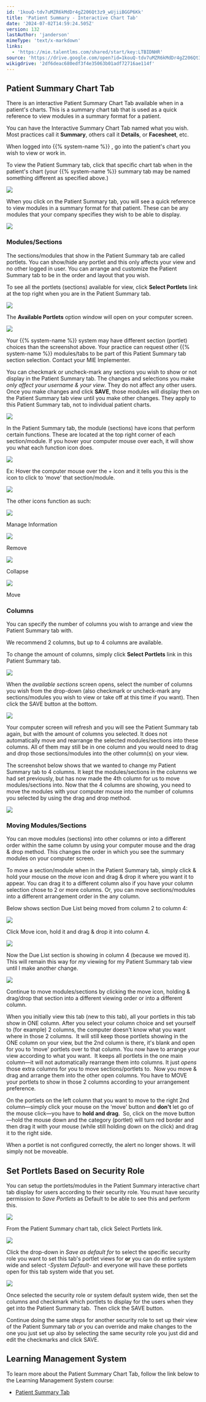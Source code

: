 ```yaml
---
id: '1kouQ-tdv7uMZR6kMdDr4gZ206Qt3z9_wUjiiBGGP6Kk'
title: 'Patient Summary - Interactive Chart Tab'
date: '2024-07-02T14:59:24.505Z'
version: 132
lastAuthor: 'janderson'
mimeType: 'text/x-markdown'
links:
  - 'https://mie.talentlms.com/shared/start/key:LTBIDNHR'
source: 'https://drive.google.com/open?id=1kouQ-tdv7uMZR6kMdDr4gZ206Qt3z9_wUjiiBGGP6Kk'
wikigdrive: '2df6deac680edf3f4e35063b01adf72716ae114f'
---
```

## Patient Summary Chart Tab

There is an interactive Patient Summary Chart Tab available when in a patient's charts. This is a summary chart tab that is used as a quick reference to view modules in a summary format for a patient.

You can have the Interactive Summary Chart Tab named what you wish. Most practices call it **Summary**, others call it **Details**, or **Facesheet**, etc.

When logged into {{% system-name %}} , go into the patient's chart you wish to view or work in.

To view the Patient Summary tab, click that specific chart tab when in the patient's chart (your {{% system-name %}} summary tab may be named something different as specified above.)

![](../patient-summary-interactive-chart-tab.assets/db7d1ca52c19b7b24b14635c5f264359.png)

When you click on the Patient Summary tab, you will see a quick reference to view modules in a summary format for that patient. These can be any modules that your company specifies they wish to be able to display.

![](../patient-summary-interactive-chart-tab.assets/e7c8746f522485f29d7beeb65b9494fb.png)

### Modules/Sections

The sections/modules that show in the Patient Summary tab are called portlets. You can show/hide any portlet and this only affects your view and no other logged in user. You can arrange and customize the Patient Summary tab to be in the order and layout that you wish.

To see all the portlets (sections) available for view, click **Select Portlets** link at the top right when you are in the Patient Summary tab.

![](../patient-summary-interactive-chart-tab.assets/35d8a67ad20ad51140ffcc3cb5c2f071.png)

The **Available Portlets** option window will open on your computer screen.

![](../patient-summary-interactive-chart-tab.assets/342ab385708c95d0038d725440d68b19.png)

Your {{% system-name %}} system may have different section (portlet) choices than the screenshot above. Your practice can request other {{% system-name %}} modules/tabs to be part of this Patient Summary tab section selection. Contact your MIE Implementer.

You can checkmark or uncheck-mark any sections you wish to show or not display in the Patient Summary tab. The changes and selections you make *only affect your username & your view*. They do not affect any other users. Once you make changes and click **SAVE**, those modules will display then on the Patient Summary tab view until you make other changes. They apply to this Patient Summary tab, not to individual patient charts.

![](../patient-summary-interactive-chart-tab.assets/342ab385708c95d0038d725440d68b19.png)

In the Patient Summary tab, the module (sections) have icons that perform certain functions. These are located at the top right corner of each section/module. If you hover your computer mouse over each, it will show you what each function icon does.

![](../patient-summary-interactive-chart-tab.assets/a4957756ec2f88ed30607bee31736d4c.png)

Ex: Hover the computer mouse over the + icon and it tells you this is the icon to click to ‘move' that section/module.

![](../patient-summary-interactive-chart-tab.assets/2a2f6cd8c7f15c7388fbcd5ea2e7773c.png)

The other icons function as such:

![](../patient-summary-interactive-chart-tab.assets/74c1dd13c9e57dff6696f9279d726862.png)

Manage Information

![](../patient-summary-interactive-chart-tab.assets/4243ae4c947db2a458202e44a64f7328.png)

Remove

![](../patient-summary-interactive-chart-tab.assets/c5bf6e065aa56b46e21826fb6de91964.png)

Collapse

![](../patient-summary-interactive-chart-tab.assets/124fd711d90f301094efd8b99ebff733.png)

Move

### Columns

You can specify the number of columns you wish to arrange and view the Patient Summary tab with.

We recommend 2 columns, but up to 4 columns are available.

To change the amount of columns, simply click **Select Portlets** link in this Patient Summary tab.

![](../patient-summary-interactive-chart-tab.assets/1d365ec73eb0e8042f77991dcc4b29a5.png)

When the *available sections* screen opens, select the number of columns you wish from the drop-down (also checkmark or uncheck-mark any sections/modules you wish to view or take off at this time if you want). Then click the SAVE button at the bottom.

![](../patient-summary-interactive-chart-tab.assets/c141f22641782e3287cd453a473fec48.png)

Your computer screen will refresh and you will see the Patient Summary tab again, but with the amount of columns you selected. It does not automatically move and rearrange the selected modules/sections into these columns. All of them may still be in one column and you would need to drag and drop those sections/modules into the other column(s) on your view.

The screenshot below shows that we wanted to change my Patient Summary tab to 4 columns. It kept the modules/sections in the columns we had set previously, but has now made the 4th column for us to move modules/sections into. Now that the 4 columns are showing, you need to move the modules with your computer mouse into the number of columns you selected by using the drag and drop method.

![](../patient-summary-interactive-chart-tab.assets/d92b66eb3498b57f01e077ba1bee2bd6.png)

### Moving Modules/Sections

You can move modules (sections) into other columns or into a different order within the same column by using your computer mouse and the drag & drop method. This changes the order in which you see the summary modules on your computer screen.

To move a section/module when in the Patient Summary tab, simply click & hold your mouse on the *move* icon and drag & drop it where you want it to appear. You can drag it to a different column also if you have your column selection chose to 2 or more columns. Or, you can move sections/modules into a different arrangement order in the any column.

Below shows section Due List being moved from column 2 to column 4:

![](../patient-summary-interactive-chart-tab.assets/8d7619baca1fa112a03c5711c78c7b8c.png)

Click Move icon, hold it and drag & drop it into column 4.

![](../patient-summary-interactive-chart-tab.assets/b73f775abb0a5c4e221803f47e14e894.png)

Now the Due List section is showing in column 4 (because we moved it). This will remain this way for *my* viewing for my Patient Summary tab view until I make another change.

![](../patient-summary-interactive-chart-tab.assets/98df55d598ba980af5b1003a7ce006c5.png)

Continue to move modules/sections by clicking the move icon, holding & drag/drop that section into a different viewing order or into a different column.

When you initially view this tab (new to this tab), all your portlets in this tab show in ONE column. After you select your column choice and set yourself to (for example) 2 columns, the computer doesn't know what you want where in those 2 columns.  It will still keep those portlets showing in the ONE column on your view, but the 2nd column is there, it's blank and open for you to ‘move' portlets over to that column. You now have to arrange your view according to what you want.  It keeps all portlets in the one main column—it will not automatically rearrange them into columns. It just *opens* those extra columns for you to move sections/portlets to.  Now you move & drag and arrange them into the other open columns. You have to MOVE your portlets to show in those 2 columns according to your arrangement preference.

On the portlets on the left column that you want to move to the right 2nd column—simply click your mouse on the ‘move' button and **don't** let go of the mouse click—you have to **hold and drag**.  So, click on the move button—hold the mouse down and the category (portlet) will turn red border and then drag it with your mouse (while still holding down on the click) and drag it to the right side.

When a portlet is not configured correctly, the alert no longer shows. It will simply not be moveable.

## Set Portlets Based on Security Role

You can setup the portlets/modules in the Patient Summary interactive chart tab display for users according to their security role. You must have security permission to *Save Portlets* as Default to be able to see this and perform this.

![](../patient-summary-interactive-chart-tab.assets/be0dc23d6b252f5288193b4238e72dea.png)

From the Patient Summary chart tab, click Select Portlets link.

![](../patient-summary-interactive-chart-tab.assets/e90d7459de8c221bb6fd5a75b019810b.png)

Click the drop-down in *Save as default for* to select the specific security role you want to set this tab's portlet views for **or** you can do entire system wide and select *-System Default*- and everyone will have these portlets open for this tab system wide that you set.

![](../patient-summary-interactive-chart-tab.assets/f9de5a070678e1d8d669bef5331fabc5.png)

Once selected the security role or system default system wide, then set the columns and checkmark which portlets to display for the users when they get into the Patient Summary tab.  Then click the SAVE button.

Continue doing the same steps for another security role to set up their view of the Patient Summary tab *or* you can override and make changes to the one you just set up also by selecting the same security role you just did and edit the checkmarks and click SAVE.

## Learning Management System

To learn more about the Patient Summary Chart Tab, follow the link below to the Learning Management System course:

* [Patient Summary Tab](https://mie.talentlms.com/shared/start/key:LTBIDNHR)
